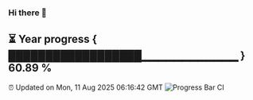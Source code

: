 ### Hi there 👋
⏳ Year progress { ██████████████████▁▁▁▁▁▁▁▁▁▁▁▁ } 60.89 %
---
⏰ Updated on Mon, 11 Aug 2025 06:16:42 GMT
![Progress Bar CI](https://github.com/Moyi321/Moyi321/workflows/Progress%20Bar%20CI/badge.svg)
